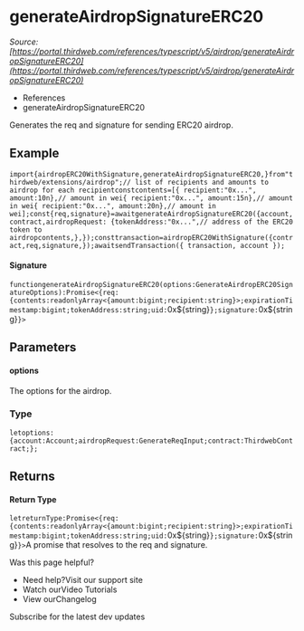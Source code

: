 # generateAirdropSignatureERC20

*Source: [https://portal.thirdweb.com/references/typescript/v5/airdrop/generateAirdropSignatureERC20](https://portal.thirdweb.com/references/typescript/v5/airdrop/generateAirdropSignatureERC20)*

* References
* generateAirdropSignatureERC20

Generates the req and signature for sending ERC20 airdrop.

## Example

`import{airdropERC20WithSignature,generateAirdropSignatureERC20,}from"thirdweb/extensions/airdrop";// list of recipients and amounts to airdrop for each recipientconstcontents=[{ recipient:"0x...", amount:10n},// amount in wei{ recipient:"0x...", amount:15n},// amount in wei{ recipient:"0x...", amount:20n},// amount in wei];const{req,signature}=awaitgenerateAirdropSignatureERC20({account,contract,airdropRequest: {tokenAddress:"0x...",// address of the ERC20 token to airdropcontents,},});consttransaction=airdropERC20WithSignature({contract,req,signature,});awaitsendTransaction({ transaction, account });`
#### Signature

`functiongenerateAirdropSignatureERC20(options:GenerateAirdropERC20SignatureOptions):Promise<{req:{contents:readonlyArray<{amount:bigint;recipient:string}>;expirationTimestamp:bigint;tokenAddress:string;uid:`0x${string}`};signature:`0x${string}`}>`
## Parameters

#### options

The options for the airdrop.

### Type

`letoptions:{account:Account;airdropRequest:GenerateReqInput;contract:ThirdwebContract;};`
## Returns

#### Return Type

`letreturnType:Promise<{req:{contents:readonlyArray<{amount:bigint;recipient:string}>;expirationTimestamp:bigint;tokenAddress:string;uid:`0x${string}`};signature:`0x${string}`}>`A promise that resolves to the req and signature.

Was this page helpful?

* Need help?Visit our support site
* Watch ourVideo Tutorials
* View ourChangelog

Subscribe for the latest dev updates

